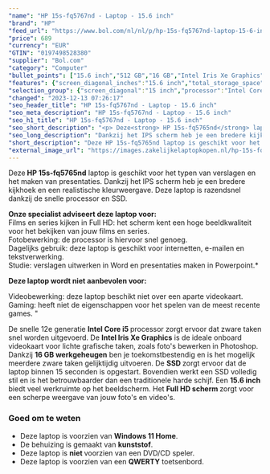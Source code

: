 ```yaml
---
"name": "HP 15s-fq5767nd - Laptop - 15.6 inch"
"brand": "HP"
"feed_url": "https://www.bol.com/nl/nl/p/hp-15s-fq5767nd-laptop-15-6-inch/9300000164310404"
"price": 689
"currency": "EUR"
"GTIN": "0197498528380"
"supplier": "Bol.com"
"category": "Computer"
"bullet_points": ["15.6 inch","512 GB","16 GB","Intel Iris Xe Graphics"]
"features": {"screen_diagonal_inches":"15.6 inch","total_storage_space":"512 GB","memory_size":"16 GB","graphics_card":"Intel Iris Xe Graphics"}
"selection_group": {"screen_diagonal":"15 inch","processor":"Intel Core i5","changed_price_past_3_days":false,"product_family":"HP 15s"}
"changed": "2023-12-13 07:26:17"
"seo_header_title": "HP 15s-fq5767nd - Laptop - 15.6 inch"
"seo_meta_description": "HP 15s-fq5767nd - Laptop - 15.6 inch"
"seo_h1_title": "HP 15s-fq5767nd - Laptop - 15.6 inch"
"seo_short_description": "<p> Deze<strong> HP 15s-fq5765nd</strong> laptop is geschikt voor het typen van verslagen en het maken van presentaties."
"seo_long_description": "Dankzij het IPS scherm heb je een bredere kijkhoek en een realistische kleurweergave. Deze laptop is razendsnel dankzij de snelle processor en SSD.  </p> <p> <strong>Onze specialist adviseert deze laptop voor:</strong><br /> Films en series kijken in Full HD: het scherm kent een hoge beeldkwaliteit voor het bekijken van jouw films en series. <br /> Fotobewerking: de processor is hiervoor snel genoeg. <br /> Dagelijks gebruik: deze laptop is geschikt voor internetten, e-mailen en tekstverwerking. <br /> Studie: verslagen uitwerken in Word en presentaties maken in Powerpoint. * </p> <p> <strong>Deze laptop wordt niet aanbevolen voor:</strong> </p> <p> Videobewerking: deze laptop beschikt niet over een aparte videokaart. <br /> Gaming: heeft niet de eigenschappen voor het spelen van de meest recente games. \" </p> <p> De snelle 12e generatie <strong>Intel Core i5 </strong>processor zorgt ervoor dat zware taken snel worden uitgevoerd. De <strong>Intel Iris Xe Graphics</strong> is de ideale onboard videokaart voor lichte grafische taken, zoals foto's bewerken in Photoshop. Dankzij <strong>16 GB werkgeheugen</strong> ben je toekomstbestendig en is het mogelijk meerdere zware taken gelijktijdig uitvoeren. De <strong>SSD </strong>zorgt ervoor dat de laptop binnen 15 seconden is opgestart. Bovendien werkt een SSD volledig stil en is het betrouwbaarder dan een traditionele harde schijf. Een <strong>15. 6 inch </strong>biedt veel werkruimte op het beeldscherm. Het <strong>Full HD scherm </strong>zorgt voor een scherpe weergave van jouw foto's en video's.  </p> <p> </p> <h3> Goed om te weten</h3> <p> </p> <ul> <li>Deze laptop is voorzien van <strong>Windows 11 Home</strong>. </li> <li>De behuizing is gemaakt van <strong>kunststof</strong>. </li> <li>Deze laptop is <strong>niet </strong>voorzien van een DVD/CD speler. </li> <li>Deze laptop is voorzien van een <strong>QWERTY</strong> toetsenbord. </li> </ul>"
"short_description": "Deze HP 15s-fq5765nd laptop is geschikt voor het typen van verslagen en het maken van presentaties. Dankzij het IPS scherm heb je een bredere kijkhoek en een realistische kleurweergave. Deze laptop is razendsnel dankzij de snelle processor en SSD. Onze specialist adviseert deze laptop voor: Films en series kijken in Full HD: het scherm kent een hoge beeldkwaliteit voor het bekijken van jouw films en series. Fotobewerking: de processor is hiervoor snel genoeg. Dagelijks gebruik: deze laptop is geschikt voor internetten, e-mailen en tekstverwerking. Studie: verslagen uitwerken in Word en presentaties maken in Powerpoint.* Deze laptop wordt niet aanbevolen voor: Videobewerking: deze laptop beschikt niet over een aparte videokaart. Gaming: heeft niet de eigenschappen voor het spelen van de meest recente games. \" De snelle 12e generatie Intel Core i5 processor zorgt ervoor dat zware taken snel worden uitgevoerd. De Intel Iris Xe Graphics is de ideale onboard videokaart voor lichte grafische taken, zoals foto's bewerken in Photoshop. Dankzij 16 GB werkgeheugen ben je toekomstbestendig en is het mogelijk meerdere zware taken gelijktijdig uitvoeren. De SSD zorgt ervoor dat de laptop binnen 15 seconden is opgestart. Bovendien werkt een SSD volledig stil en is het betrouwbaarder dan een traditionele harde schijf. Een 15.6 inch biedt veel werkruimte op het beeldscherm. Het Full HD scherm zorgt voor een scherpe weergave van jouw foto's en video's. Goed om te weten Deze laptop is voorzien van Windows 11 Home. De behuizing is gemaakt van kunststof. Deze laptop is niet voorzien van een DVD/CD speler. Deze laptop is voorzien van een QWERTY toetsenbord."
"external_image_url": "https://images.zakelijkelaptopkopen.nl/hp-15s-fq5767nd-laptop-15-6-inch.webp"
---
```


<p> Deze<strong> HP 15s-fq5765nd</strong> laptop is geschikt voor het typen van verslagen en het maken van presentaties. Dankzij het IPS scherm heb je een bredere kijkhoek en een realistische kleurweergave. Deze laptop is razendsnel dankzij de snelle processor en SSD.  </p> <p> <strong>Onze specialist adviseert deze laptop voor:</strong><br /> Films en series kijken in Full HD: het scherm kent een hoge beeldkwaliteit voor het bekijken van jouw films en series.<br /> Fotobewerking: de processor is hiervoor snel genoeg. <br /> Dagelijks gebruik: deze laptop is geschikt voor internetten, e-mailen en tekstverwerking. <br /> Studie: verslagen uitwerken in Word en presentaties maken in Powerpoint.* </p> <p> <strong>Deze laptop wordt niet aanbevolen voor:</strong> </p> <p>  Videobewerking: deze laptop beschikt niet over een aparte videokaart. <br /> Gaming: heeft niet de eigenschappen voor het spelen van de meest recente games. " </p> <p> De snelle 12e generatie <strong>Intel Core i5 </strong>processor zorgt ervoor dat zware taken snel worden uitgevoerd. De <strong>Intel Iris Xe Graphics</strong> is de ideale onboard videokaart voor lichte grafische taken, zoals foto's bewerken in Photoshop. Dankzij <strong>16 GB werkgeheugen</strong> ben je toekomstbestendig en is het mogelijk meerdere zware taken gelijktijdig uitvoeren. De <strong>SSD </strong>zorgt ervoor dat de laptop binnen 15 seconden is opgestart. Bovendien werkt een SSD volledig stil en is het betrouwbaarder dan een traditionele harde schijf. Een <strong>15.6 inch </strong>biedt veel werkruimte op het beeldscherm. Het <strong>Full HD scherm </strong>zorgt voor een scherpe weergave van jouw foto's en video's.  </p> <p>  </p> <h3> Goed om te weten</h3> <p>  </p> <ul> <li>Deze laptop is voorzien van <strong>Windows 11 Home</strong>.</li> <li>De behuizing is gemaakt van <strong>kunststof</strong>.</li> <li>Deze laptop is <strong>niet </strong>voorzien van een DVD/CD speler.</li> <li>Deze laptop is voorzien van een <strong>QWERTY</strong> toetsenbord.</li> </ul>